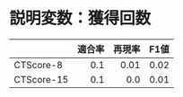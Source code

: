 # 説明変数：獲得回数
| | 適合率 | 再現率 | F1値 |
| :-- | --: | --: | --: |
| CTScore-8 | 0.1 | 0.01 | 0.02 |
| CTScore-15 | 0.1 | 0.0 | 0.01 |

